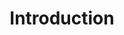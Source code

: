 ---
layout: concept_categories
reference: introduction
self_learning: apprendre-html
title: Introduction
title_en: Introduction
description:
---